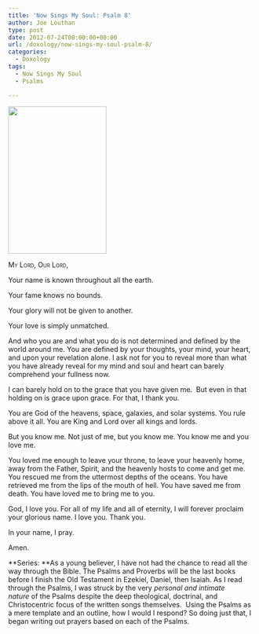 ```yaml
---
title: 'Now Sings My Soul: Psalm 8'
author: Joe Louthan
type: post
date: 2012-07-24T00:00:00+00:00
url: /doxology/now-sings-my-soul-psalm-8/
categories:
  - Doxology
tags:
  - Now Sings My Soul
  - Psalms

---
```

[<img class="alignright size-medium wp-image-1519" title="tumblr_mcoj0mzM4E1rk37cno1_500" alt="" src="https://i1.wp.com/theologic.us/wp-content/uploads/2012/12/tumblr_mcoj0mzM4E1rk37cno1_500.jpg?resize=200%2C300" width="200" height="300" srcset="https://i1.wp.com/theologic.us/wp-content/uploads/2012/12/tumblr_mcoj0mzM4E1rk37cno1_500.jpg?resize=200%2C300 200w, https://i1.wp.com/theologic.us/wp-content/uploads/2012/12/tumblr_mcoj0mzM4E1rk37cno1_500.jpg?w=500 500w" sizes="(max-width: 200px) 100vw, 200px" data-recalc-dims="1" />][1]

<div style="font-variant: small-caps;">
  My Lord, Our Lord,
</div>

Your name is known throughout all the earth.

Your fame knows no bounds.

Your glory will not be given to another.

Your love is simply unmatched.

And who you are and what you do is not determined and defined by the world around me. You are defined by your thoughts, your mind, your heart, and upon your revelation alone. I ask not for you to reveal more than what you have already reveal for my mind and soul and heart can barely comprehend your fullness now.

I can barely hold on to the grace that you have given me.  But even in that holding on is grace upon grace. For that, I thank you.

You are God of the heavens, space, galaxies, and solar systems. You rule above it all. You are King and Lord over all kings and lords.

But you know me. Not just of me, but you know me. You know me and you love me.

You loved me enough to leave your throne, to leave your heavenly home, away from the Father, Spirit, and the heavenly hosts to come and get me. You rescued me from the uttermost depths of the oceans. You have retrieved me from the lips of the mouth of hell. You have saved me from death. You have loved me to bring me to you.

God, I love you. For all of my life and all of eternity, I will forever proclaim your glorious name. I love you. Thank you.

In your name, I pray.

Amen.

**Series: **As a young believer, I have not had the chance to read all the way through the Bible. The Psalms and Proverbs will be the last books before I finish the Old Testament in Ezekiel, Daniel, then Isaiah. As I read through the Psalms, I was struck by the very _personal and intimate nature_ of the Psalms despite the deep theological, doctrinal, and Christocentric focus of the written songs themselves.  Using the Psalms as a mere template and an outline, how I would I respond? So doing just that, I began writing out prayers based on each of the Psalms.

 [1]: https://i1.wp.com/theologic.us/wp-content/uploads/2012/12/tumblr_mcoj0mzM4E1rk37cno1_500.jpg